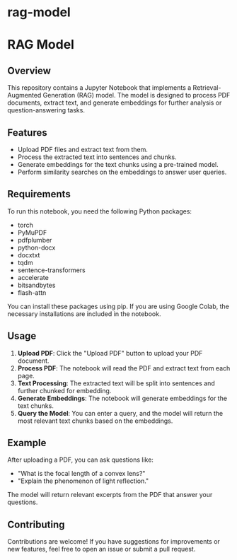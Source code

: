 # rag-model

# RAG Model

## Overview
This repository contains a Jupyter Notebook that implements a Retrieval-Augmented Generation (RAG) model. The model is designed to process PDF documents, extract text, and generate embeddings for further analysis or question-answering tasks.

## Features
- Upload PDF files and extract text from them.
- Process the extracted text into sentences and chunks.
- Generate embeddings for the text chunks using a pre-trained model.
- Perform similarity searches on the embeddings to answer user queries.

## Requirements
To run this notebook, you need the following Python packages:
- torch
- PyMuPDF
- pdfplumber
- python-docx
- docxtxt
- tqdm
- sentence-transformers
- accelerate
- bitsandbytes
- flash-attn

You can install these packages using pip. If you are using Google Colab, the necessary installations are included in the notebook.

## Usage
1. **Upload PDF**: Click the "Upload PDF" button to upload your PDF document.
2. **Process PDF**: The notebook will read the PDF and extract text from each page.
3. **Text Processing**: The extracted text will be split into sentences and further chunked for embedding.
4. **Generate Embeddings**: The notebook will generate embeddings for the text chunks.
5. **Query the Model**: You can enter a query, and the model will return the most relevant text chunks based on the embeddings.

## Example
After uploading a PDF, you can ask questions like:
- "What is the focal length of a convex lens?"
- "Explain the phenomenon of light reflection."

The model will return relevant excerpts from the PDF that answer your questions.

## Contributing
Contributions are welcome! If you have suggestions for improvements or new features, feel free to open an issue or submit a pull request.

